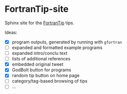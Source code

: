 # FortranTip-site

Sphinx site for the [FortranTip](https://twitter.com/fortrantip) tips.

Ideas:
* [x] program outputs, generated by running with `gfortran`
* [ ] expanded and formatted example programs
* [ ] expanded intro/conclu text
* [ ] lists of additional references
* [x] embedded original tweet
* [x] GodBolt button for programs
* [x] random tip button on home page
* [ ] category/tag-based browsing of tips
* [ ] ...
